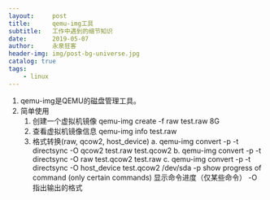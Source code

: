 ```yaml
---
layout:     post
title:      qemu-img工具
subtitle:   工作中遇到的细节知识
date:       2019-05-07
author:     永泉狂客
header-img: img/post-bg-universe.jpg
catalog: true
tags:
    - linux
---
```


1. qemu-img是QEMU的磁盘管理工具。
2. 简单使用
   1) 创建一个虚拟机镜像
      qemu-img create -f raw test.raw 8G
   2) 查看虚拟机镜像信息
      qemu-img info test.raw
   3) 格式转换(raw, qcow2, host_device)
      a.  qemu-img convert -p -t directsync -O qcow2 test.raw test.qcow2
      b.  qemu-img convert -p -t directsync -O raw test.qcow2 test.raw
      c.  qemu-img convert -p -t directsync -O host_device test.qcow2 /dev/sda
      -p show progress of command (only certain commands) 显示命令进度（仅某些命令）
      -O 指出输出的格式

